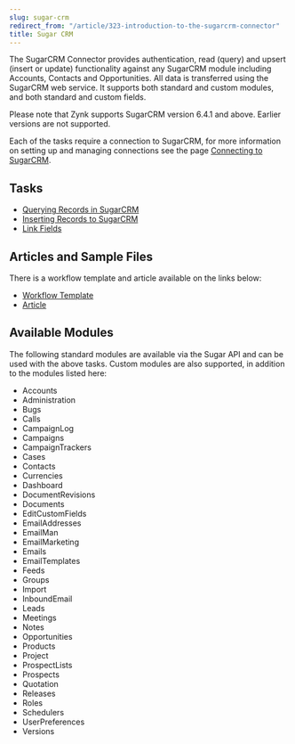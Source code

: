 ```yaml
---
slug: sugar-crm
redirect_from: "/article/323-introduction-to-the-sugarcrm-connector"
title: Sugar CRM
---
```

The SugarCRM Connector provides authentication, read (query) and upsert (insert or update) functionality against any SugarCRM module including Accounts, Contacts and Opportunities. All data is transferred using the SugarCRM web service. It supports both standard and custom modules, and both standard and custom fields.

Please note that Zynk supports SugarCRM version 6.4.1 and above. Earlier versions are not supported.

Each of the tasks require a connection to SugarCRM, for more information on setting up and managing connections see the page [Connecting to SugarCRM](connecting-to-sugarcrm).

## Tasks
- [Querying Records in SugarCRM](querying-records-in-sugarcrm)
- [Inserting Records to SugarCRM](inserting-records-to-sugarcrm)
- [Link Fields](link-fields)

## Articles and Sample Files
There is a workflow template and article available on the links below:

- [Workflow Template](https://github.com/zynksoftware/samples/tree/master/Integration%20Samples/Sugar%20CRM%20to%20Sage%2050%20Integration)
- [Article](sugar-crm-to-sage-50-integration)

## Available Modules
The following standard modules are available via the Sugar API and can be used with the above tasks. Custom modules are also supported, in addition to the modules listed here:

- Accounts
- Administration
- Bugs
- Calls
- CampaignLog
- Campaigns
- CampaignTrackers
- Cases
- Contacts
- Currencies
- Dashboard
- DocumentRevisions
- Documents
- EditCustomFields
- EmailAddresses
- EmailMan
- EmailMarketing
- Emails
- EmailTemplates
- Feeds
- Groups
- Import
- InboundEmail
- Leads
- Meetings
- Notes
- Opportunities
- Products
- Project
- ProspectLists
- Prospects
- Quotation
- Releases
- Roles
- Schedulers
- UserPreferences
- Versions

